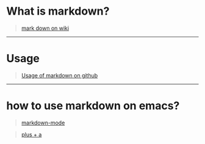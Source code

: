 # What is markdown?

> [mark down on wiki](https://en.wikipedia.org/wiki/Markdown)


---

# Usage
> [Usage of markdown on github](https://help.github.com/categories/writing-on-github/)

---

# how to use markdown on emacs?
> [markdown-mode](http://jblevins.org/projects/markdown-mode/)

> [plus + a](]http://qiita.com/garaemon/items/2a551f6da3380950b21c)


